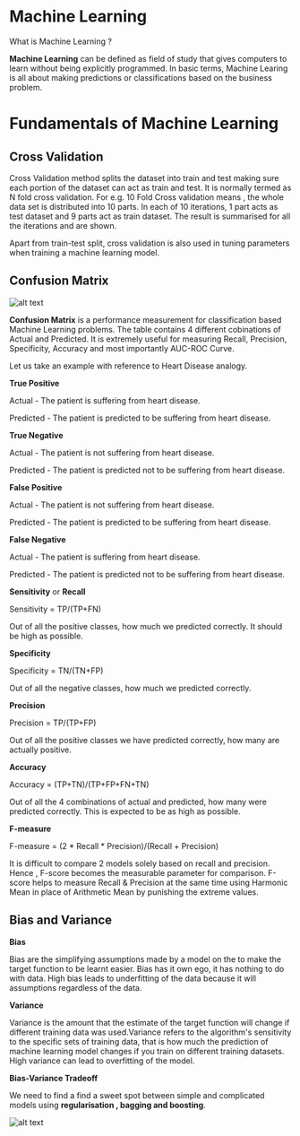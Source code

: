 # Machine Learning

What is Machine Learning ?

**Machine Learning** can be defined as field of study that gives computers to learn without being explicitly programmed. In basic terms, Machine Learing is all about making predictions or classifications based on the business problem.

# Fundamentals of Machine Learning
## Cross Validation

Cross Validation method splits the dataset into train and test making sure each portion of the dataset can act as train and test. It is normally termed as N fold cross validation. For e.g. 10 Fold Cross validation means , the whole data set is distributed into 10 parts. In each of 10 iterations, 1 part acts as test dataset and 9 parts act as train dataset. The result is summarised for all the iterations and are shown.

Apart from train-test split, cross validation is also used in tuning parameters when training a machine learning model.

## Confusion Matrix

![alt text](https://miro.medium.com/max/712/1*Z54JgbS4DUwWSknhDCvNTQ.png)

**Confusion Matrix** is a performance measurement for classification based Machine Learning problems. The table contains 4 different cobinations of Actual and Predicted.
It is extremely useful for measuring Recall, Precision, Specificity, Accuracy and most importantly AUC-ROC Curve.

Let us take an example with reference to  Heart Disease analogy.

**True Positive** 

Actual - The patient is suffering from heart disease.

Predicted - The patient is predicted to be suffering from heart disease.

**True Negative** 

Actual - The patient is not suffering from heart disease.

Predicted - The patient is predicted not to be suffering from heart disease.

**False Positive** 

Actual - The patient is not suffering from heart disease.

Predicted - The patient is predicted to be suffering from heart disease.

**False Negative** 

Actual - The patient is suffering from heart disease.

Predicted - The patient is predicted not to be suffering from heart disease.

**Sensitivity** or **Recall**

Sensitivity = TP/(TP+FN)

Out of all the positive classes, how much we predicted correctly. It should be high as possible.

**Specificity**

Specificity = TN/(TN+FP)

Out of all the negative classes, how much we predicted correctly.

**Precision**

Precision = TP/(TP+FP)

Out of all the positive classes we have predicted correctly, how many are actually positive.

**Accuracy**

Accuracy = (TP+TN)/(TP+FP+FN+TN)

Out of all the 4 combinations of actual and predicted, how many were predicted correctly. This is expected to be as high as possible.

**F-measure**

F-measure = (2 * Recall * Precision)/(Recall + Precision)

It is difficult to compare 2 models solely based on recall and precision. Hence , F-score becomes the measurable parameter for comparison. F-score helps to measure Recall & Precision at the same time using Harmonic Mean in place of Arithmetic Mean by punishing the extreme values.

## Bias and Variance

**Bias** 

Bias are the simplifying assumptions made by a model on the to make the target function to be learnt easier. Bias has it own ego, it has nothing to do with data. High bias leads to underfitting of the data because it will assumptions regardless of the data.

**Variance** 

Variance is the amount that the estimate of the target function will change if different training data was used.Variance refers to the  algorithm's sensitivity to the specific sets of training data, that is how much the prediction of machine learning model changes if you train on different training datasets. High variance can lead to overfitting of the model.

**Bias-Variance Tradeoff**

We need to find a find a sweet spot between simple and complicated models using **regularisation , bagging and boosting**.

![alt text](https://4.bp.blogspot.com/-AQbrw12zcFk/W_UsdhI6exI/AAAAAAAAAgU/kQj241wAb-0dPVejsILWyNSln2MRkj5cgCLcBGAs/s400/8692a57c-d9bf-4d3a-9fef-8b2e99fda5a1.jpg)



